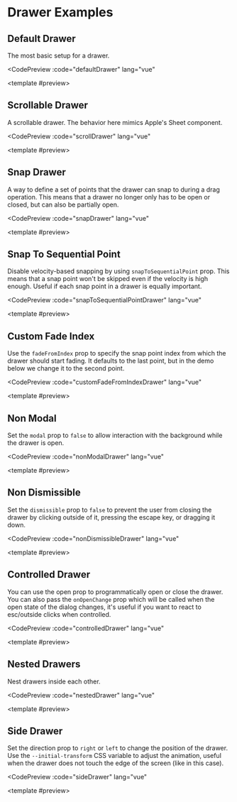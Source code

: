 <script setup>
import CodePreview from './.vitepress/components/CodePreview.vue'
import DefaultDrawer from './.vitepress/components/Drawer/DefaultDrawer.vue'
import ScrollDrawer from './.vitepress/components/Drawer/ScrollDrawer.vue'
import SnapDrawer from './.vitepress/components/Drawer/SnapDrawer.vue'
import SnapSequentialDrawer from './.vitepress/components/Drawer/SnapSequentialDrawer.vue'
import CustomFadeFromIndexDrawer from './.vitepress/components/Drawer/CustomFadeFromIndexDrawer.vue'
import NonModalDrawer from './.vitepress/components/Drawer/NonModalDrawer.vue'
import NonDismissibleDrawer from './.vitepress/components/Drawer/NonDismissibleDrawer.vue'
import ControlledDrawer from './.vitepress/components/Drawer/ControlledDrawer.vue'
import NestedDrawer from './.vitepress/components/Drawer/NestedDrawer.vue'
import SideDrawer from './.vitepress/components/Drawer/SideDrawer.vue'

const defaultDrawer = `
<script setup lang=\"ts\">
import { Drawer } from 'vue-vaul'
<\/script>

<template>
  <Drawer.Root>
    <Drawer.Trigger class="relative flex h-10 flex-shrink-0 items-center justify-center gap-2 overflow-hidden rounded-full bg-white px-4 text-sm font-medium shadow-sm transition-all hover:bg-[#FAFAFA] dark:bg-[#161615] dark:hover:bg-[#1A1A19] dark:text-white">
      Open Drawer
    </Drawer.Trigger>
    <Drawer.Portal>
      <Drawer.Overlay class="fixed inset-0 bg-black/40" />
      <Drawer.Content class="bg-gray-100 flex flex-col rounded-t-[10px] mt-24 h-fit fixed bottom-0 left-0 right-0 outline-none">
        <div class="p-4 bg-white rounded-t-[10px] flex-1">
          <div aria-hidden class="mx-auto w-12 h-1.5 flex-shrink-0 rounded-full bg-gray-300 mb-8" />
          <div class="max-w-md mx-auto">
            <Drawer.Title class="font-medium mb-4 text-gray-900">Drawer for React.</Drawer.Title>
            <p class="text-gray-600 mb-2">
              This component can be used as a Dialog replacement on mobile and tablet devices. You can read about why
              and how it was built
              <a target="_blank" class="underline" href="https://emilkowal.ski/ui/building-a-drawer-component">
                here
              </a>
              .
            </p>
            <p class="text-gray-600 mb-2">
              This one specifically is the most simplest setup you can have, just a simple drawer with a trigger.
            </p>
          </div>
        </div>
      </Drawer.Content>
    </Drawer.Portal>
  </Drawer.Root>
</template>
`;


const scrollDrawer = `
<script setup lang=\"ts\">
import { Drawer } from 'vue-vaul'
<\/script>

<template>
  <Drawer.Root>
    <Drawer.Trigger class="relative flex h-10 flex-shrink-0 items-center justify-center gap-2 overflow-hidden rounded-full bg-white px-4 text-sm font-medium shadow-sm transition-all hover:bg-[#FAFAFA] dark:bg-[#161615] dark:hover:bg-[#1A1A19] dark:text-white">
      Open Drawer
    </Drawer.Trigger>
    <Drawer.Portal>
      <Drawer.Overlay class="fixed inset-0 bg-black/40" />
      <Drawer.Content class="bg-gray-100 flex flex-col rounded-t-[10px] mt-24 h-[80%] lg:h-[320px] fixed bottom-0 left-0 right-0 outline-none">
        <div class="p-4 bg-white rounded-t-[10px] flex-1 overflow-y-auto">
          <div class="max-w-md mx-auto space-y-4">
            <div aria-hidden class="mx-auto w-12 h-1.5 flex-shrink-0 rounded-full bg-gray-300 mb-8" />
            <Drawer.Title class="font-medium mb-4 text-gray-900">Ira Glass on Taste</Drawer.Title>
            <p class="text-gray-600">
              Nobody tells this to people who are beginners, I wish someone told me. All of us who do creative work,
              we get into it because we have good taste.
            </p>
            <p class="text-gray-600">
              But there is this gap. For the first couple years you make stuff, it’s just not that good. It’s trying
              to be good, it has potential, but it’s not. But your taste, the thing that got you into the game, is
              still killer. And your taste is why your work disappoints you. A lot of people never get past this
              phase, they quit.
            </p>
            <p class="text-gray-600">
              Most people I know who do interesting, creative work went through years of this. We know our work
              doesn’t have this special thing that we want it to have. We all go through this. And if you are just
              starting out or you are still in this phase, you gotta know its normal and the most important thing you
              can do is do a lot of work
            </p>
            <p class="text-gray-600">
              Put yourself on a deadline so that every week you will finish one story. It is only by going through a
              volume of work that you will close that gap, and your work will be as good as your ambitions. And I took
              longer to figure out how to do this than anyone I’ve ever met. It’s gonna take awhile. It’s normal to
              take awhile. You’ve just gotta fight your way through.
            </p>
          </div>
        </div>
      </Drawer.Content>
    </Drawer.Portal>
  </Drawer.Root>
</template>
`;


const snapDrawer = `
<script setup lang=\"ts\">
import { ref } from 'vue'
import { Drawer } from 'vue-vaul'

const snapPoints = ['148px', '355px', 1]

const snap = ref<string | number | null>(snapPoints[0])
<\/script>

<template>
  <Drawer.Root
    :snapPoints
    :activeSnapPoint="snap"
    :setActiveSnapPoint="snapPoint => (snap = snapPoint)"
  >
    <Drawer.Trigger class="relative flex h-10 flex-shrink-0 items-center justify-center gap-2 overflow-hidden rounded-full bg-white px-4 text-sm font-medium shadow-sm transition-all hover:bg-[#FAFAFA] dark:bg-[#161615] dark:hover:bg-[#1A1A19] dark:text-white">
      Open Drawer
    </Drawer.Trigger>
    <Drawer.Portal>
      <Drawer.Overlay class="fixed inset-0 bg-black/40" />
      <Drawer.Content
        data-testid="content"
        class="fixed flex flex-col bg-white border border-gray-200 border-b-none rounded-t-[10px] bottom-0 left-0 right-0 h-full max-h-[97%] mx-[-1px]"
      >
        <div
          :class="[
            'flex flex-col max-w-md mx-auto w-full p-4 pt-5',
            {
              'overflow-y-auto': snap === 1,
              'overflow-hidden': snap !== 1
            }
          ]"
        >
          <div class="flex items-center">
            <svg
              class="text-yellow-400 h-5 w-5 flex-shrink-0"
              viewBox="0 0 20 20"
              fill="currentColor"
              aria-hidden="true"
            >
              <path
                fillRule="evenodd"
                d="M10.868 2.884c-.321-.772-1.415-.772-1.736 0l-1.83 4.401-4.753.381c-.833.067-1.171 1.107-.536 1.651l3.62 3.102-1.106 4.637c-.194.813.691 1.456 1.405 1.02L10 15.591l4.069 2.485c.713.436 1.598-.207 1.404-1.02l-1.106-4.637 3.62-3.102c.635-.544.297-1.584-.536-1.65l-4.752-.382-1.831-4.401z"
                clipRule="evenodd"
              ></path>
            </svg>
            <svg
              class="text-yellow-400 h-5 w-5 flex-shrink-0"
              viewBox="0 0 20 20"
              fill="currentColor"
              aria-hidden="true"
            >
              <path
                fillRule="evenodd"
                d="M10.868 2.884c-.321-.772-1.415-.772-1.736 0l-1.83 4.401-4.753.381c-.833.067-1.171 1.107-.536 1.651l3.62 3.102-1.106 4.637c-.194.813.691 1.456 1.405 1.02L10 15.591l4.069 2.485c.713.436 1.598-.207 1.404-1.02l-1.106-4.637 3.62-3.102c.635-.544.297-1.584-.536-1.65l-4.752-.382-1.831-4.401z"
                clipRule="evenodd"
              ></path>
            </svg>
            <svg
              class="text-yellow-400 h-5 w-5 flex-shrink-0"
              viewBox="0 0 20 20"
              fill="currentColor"
              aria-hidden="true"
            >
              <path
                fillRule="evenodd"
                d="M10.868 2.884c-.321-.772-1.415-.772-1.736 0l-1.83 4.401-4.753.381c-.833.067-1.171 1.107-.536 1.651l3.62 3.102-1.106 4.637c-.194.813.691 1.456 1.405 1.02L10 15.591l4.069 2.485c.713.436 1.598-.207 1.404-1.02l-1.106-4.637 3.62-3.102c.635-.544.297-1.584-.536-1.65l-4.752-.382-1.831-4.401z"
                clipRule="evenodd"
              ></path>
            </svg>
            <svg
              class="text-yellow-400 h-5 w-5 flex-shrink-0"
              viewBox="0 0 20 20"
              fill="currentColor"
              aria-hidden="true"
            >
              <path
                fillRule="evenodd"
                d="M10.868 2.884c-.321-.772-1.415-.772-1.736 0l-1.83 4.401-4.753.381c-.833.067-1.171 1.107-.536 1.651l3.62 3.102-1.106 4.637c-.194.813.691 1.456 1.405 1.02L10 15.591l4.069 2.485c.713.436 1.598-.207 1.404-1.02l-1.106-4.637 3.62-3.102c.635-.544.297-1.584-.536-1.65l-4.752-.382-1.831-4.401z"
                clipRule="evenodd"
              ></path>
            </svg>
            <svg
              class="text-yellow-400 h-5 w-5 flex-shrink-0"
              viewBox="0 0 20 20"
              fill="currentColor"
              aria-hidden="true"
            >
              <path
                fillRule="evenodd"
                d="M10.868 2.884c-.321-.772-1.415-.772-1.736 0l-1.83 4.401-4.753.381c-.833.067-1.171 1.107-.536 1.651l3.62 3.102-1.106 4.637c-.194.813.691 1.456 1.405 1.02L10 15.591l4.069 2.485c.713.436 1.598-.207 1.404-1.02l-1.106-4.637 3.62-3.102c.635-.544.297-1.584-.536-1.65l-4.752-.382-1.831-4.401z"
                clipRule="evenodd"
              ></path>
            </svg>
          </div>
          <Drawer.Title class="text-2xl mt-2 font-medium text-gray-900">The Hidden Details</Drawer.Title>
          <p class="text-sm mt-1 text-gray-600 mb-6">40 videos, 20+ exercises</p>
          <p class="text-gray-600">
            The world of user interface design is an intricate landscape filled with hidden details and nuance. In
            this course, you will learn something cool. To the untrained eye, a beautifully designed UI.
          </p>
          <button class="bg-black text-gray-50 mt-8 rounded-md h-[48px] flex-shrink-0 font-medium">
            Buy for $199
          </button>
          <div class="mt-12">
            <h2 class="text-xl font-medium text-gray-900">Module 01. The Details</h2>
            <div class="space-y-4 mt-4">
              <div>
                <span class="block text-gray-900">Layers of UI</span>
                <span class="text-gray-600">A basic introduction to Layers of Design.</span>
              </div>
              <div>
                <span class="block text-gray-900">Typography</span>
                <span class="text-gray-600">The fundamentals of type.</span>
              </div>
              <div>
                <span class="block text-gray-900">UI Animations</span>
                <span class="text-gray-600">Going through the right easings and durations.</span>
              </div>
            </div>
          </div>
          <div class="mt-12">
            <figure>
              <blockquote class="font-serif text-gray-900">
                “I especially loved the hidden details video. That was so useful, learned a lot by just reading it.
                Can&rsquo;t wait for more course content!”
              </blockquote>
              <figcaption>
                <span class="text-sm text-gray-600 mt-2 block">Yvonne Ray, Frontend Developer</span>
              </figcaption>
            </figure>
          </div>
          <div class="mt-12">
            <h2 class="text-xl font-medium text-gray-900">Module 02. The Process</h2>
            <div class="space-y-4 mt-4">
              <div>
                <span class="block text-gray-900">Build</span>
                <span class="text-gray-600">Create cool components to practice.</span>
              </div>
              <div>
                <span class="block text-gray-900">User Insight</span>
                <span class="text-gray-600">Find out what users think and fine-tune.</span>
              </div>
              <div>
                <span class="block text-gray-900">Putting it all together</span>
                <span class="text-gray-600">Let&apos;s build an app together and apply everything.</span>
              </div>
            </div>
          </div>
        </div>
      </Drawer.Content>
    </Drawer.Portal>
  </Drawer.Root>
</template>
`;

const snapToSequentialPointDrawer = `
<script setup lang=\"ts\">
import { ref } from 'vue'
import { Drawer } from 'vue-vaul'

const snapPoints = ['148px', '355px', 1]

const snap = ref<string | number | null>(snapPoints[0])
<\/script>

<template>
  <Drawer.Root
    :snapPoints
    :activeSnapPoint="snap"
    :setActiveSnapPoint="snapPoint => (snap = snapPoint)"
    :snapToSequentialPoint="true"
  >
    <Drawer.Trigger class="relative flex h-10 flex-shrink-0 items-center justify-center gap-2 overflow-hidden rounded-full bg-white px-4 text-sm font-medium shadow-sm transition-all hover:bg-[#FAFAFA] dark:bg-[#161615] dark:hover:bg-[#1A1A19] dark:text-white">
      Open Drawer
    </Drawer.Trigger>
    <Drawer.Overlay class="fixed inset-0 bg-black/40" />
    <Drawer.Portal>
      <Drawer.Content
        data-testid="content"
        class="fixed flex flex-col bg-white border border-gray-200 border-b-none rounded-t-[10px] bottom-0 left-0 right-0 h-full max-h-[97%] mx-[-1px]"
      >
        <div
          :class="[
            'flex flex-col max-w-md mx-auto w-full p-4 pt-5',
            {
              'overflow-y-auto': snap === 1,
              'overflow-hidden': snap !== 1
            }
          ]"
        >
          <div class="flex items-center">
            <svg
              class="text-yellow-400 h-5 w-5 flex-shrink-0"
              viewBox="0 0 20 20"
              fill="currentColor"
              aria-hidden="true"
            >
              <path
                fillRule="evenodd"
                d="M10.868 2.884c-.321-.772-1.415-.772-1.736 0l-1.83 4.401-4.753.381c-.833.067-1.171 1.107-.536 1.651l3.62 3.102-1.106 4.637c-.194.813.691 1.456 1.405 1.02L10 15.591l4.069 2.485c.713.436 1.598-.207 1.404-1.02l-1.106-4.637 3.62-3.102c.635-.544.297-1.584-.536-1.65l-4.752-.382-1.831-4.401z"
                clipRule="evenodd"
              ></path>
            </svg>
            <svg
              class="text-yellow-400 h-5 w-5 flex-shrink-0"
              viewBox="0 0 20 20"
              fill="currentColor"
              aria-hidden="true"
            >
              <path
                fillRule="evenodd"
                d="M10.868 2.884c-.321-.772-1.415-.772-1.736 0l-1.83 4.401-4.753.381c-.833.067-1.171 1.107-.536 1.651l3.62 3.102-1.106 4.637c-.194.813.691 1.456 1.405 1.02L10 15.591l4.069 2.485c.713.436 1.598-.207 1.404-1.02l-1.106-4.637 3.62-3.102c.635-.544.297-1.584-.536-1.65l-4.752-.382-1.831-4.401z"
                clipRule="evenodd"
              ></path>
            </svg>
            <svg
              class="text-yellow-400 h-5 w-5 flex-shrink-0"
              viewBox="0 0 20 20"
              fill="currentColor"
              aria-hidden="true"
            >
              <path
                fillRule="evenodd"
                d="M10.868 2.884c-.321-.772-1.415-.772-1.736 0l-1.83 4.401-4.753.381c-.833.067-1.171 1.107-.536 1.651l3.62 3.102-1.106 4.637c-.194.813.691 1.456 1.405 1.02L10 15.591l4.069 2.485c.713.436 1.598-.207 1.404-1.02l-1.106-4.637 3.62-3.102c.635-.544.297-1.584-.536-1.65l-4.752-.382-1.831-4.401z"
                clipRule="evenodd"
              ></path>
            </svg>
            <svg
              class="text-yellow-400 h-5 w-5 flex-shrink-0"
              viewBox="0 0 20 20"
              fill="currentColor"
              aria-hidden="true"
            >
              <path
                fillRule="evenodd"
                d="M10.868 2.884c-.321-.772-1.415-.772-1.736 0l-1.83 4.401-4.753.381c-.833.067-1.171 1.107-.536 1.651l3.62 3.102-1.106 4.637c-.194.813.691 1.456 1.405 1.02L10 15.591l4.069 2.485c.713.436 1.598-.207 1.404-1.02l-1.106-4.637 3.62-3.102c.635-.544.297-1.584-.536-1.65l-4.752-.382-1.831-4.401z"
                clipRule="evenodd"
              ></path>
            </svg>
            <svg
              class="text-yellow-400 h-5 w-5 flex-shrink-0"
              viewBox="0 0 20 20"
              fill="currentColor"
              aria-hidden="true"
            >
              <path
                fillRule="evenodd"
                d="M10.868 2.884c-.321-.772-1.415-.772-1.736 0l-1.83 4.401-4.753.381c-.833.067-1.171 1.107-.536 1.651l3.62 3.102-1.106 4.637c-.194.813.691 1.456 1.405 1.02L10 15.591l4.069 2.485c.713.436 1.598-.207 1.404-1.02l-1.106-4.637 3.62-3.102c.635-.544.297-1.584-.536-1.65l-4.752-.382-1.831-4.401z"
                clipRule="evenodd"
              ></path>
            </svg>
          </div>
          <Drawer.Title class="text-2xl mt-2 font-medium text-gray-900">The Hidden Details</Drawer.Title>
          <p class="text-sm mt-1 text-gray-600 mb-6">40 videos, 20+ exercises</p>
          <p class="text-gray-600">
            The world of user interface design is an intricate landscape filled with hidden details and nuance. In
            this course, you will learn something cool. To the untrained eye, a beautifully designed UI.
          </p>
          <button class="bg-black text-gray-50 mt-8 rounded-md h-[48px] flex-shrink-0 font-medium">
            Buy for $199
          </button>
          <div class="mt-12">
            <h2 class="text-xl font-medium text-gray-900">Module 01. The Details</h2>
            <div class="space-y-4 mt-4">
              <div>
                <span class="block text-gray-900">Layers of UI</span>
                <span class="text-gray-600">A basic introduction to Layers of Design.</span>
              </div>
              <div>
                <span class="block text-gray-900">Typography</span>
                <span class="text-gray-600">The fundamentals of type.</span>
              </div>
              <div>
                <span class="block text-gray-900">UI Animations</span>
                <span class="text-gray-600">Going through the right easings and durations.</span>
              </div>
            </div>
          </div>
          <div class="mt-12">
            <figure>
              <blockquote class="font-serif text-gray-900">
                “I especially loved the hidden details video. That was so useful, learned a lot by just reading it.
                Can&rsquo;t wait for more course content!”
              </blockquote>
              <figcaption>
                <span class="text-sm text-gray-600 mt-2 block">Yvonne Ray, Frontend Developer</span>
              </figcaption>
            </figure>
          </div>
          <div class="mt-12">
            <h2 class="text-xl font-medium text-gray-900">Module 02. The Process</h2>
            <div class="space-y-4 mt-4">
              <div>
                <span class="block text-gray-900">Build</span>
                <span class="text-gray-600">Create cool components to practice.</span>
              </div>
              <div>
                <span class="block text-gray-900">User Insight</span>
                <span class="text-gray-600">Find out what users think and fine-tune.</span>
              </div>
              <div>
                <span class="block text-gray-900">Putting it all together</span>
                <span class="text-gray-600">Let&apos;s build an app together and apply everything.</span>
              </div>
            </div>
          </div>
        </div>
      </Drawer.Content>
    </Drawer.Portal>
  </Drawer.Root>
</template>
`;


const customFadeFromIndexDrawer = `
<script setup lang=\"ts\">
import { ref } from 'vue'
import { Drawer } from 'vue-vaul'

const snapPoints = ['148px', '355px', 1]

const snap = ref<string | number | null>(snapPoints[0])
<\/script>

<template>
  <Drawer.Root
    :snapPoints
    :activeSnapPoint="snap"
    :setActiveSnapPoint="snapPoint => (snap = snapPoint)"
    :fadeFromIndex="1"
  >
    <Drawer.Trigger class="relative flex h-10 flex-shrink-0 items-center justify-center gap-2 overflow-hidden rounded-full bg-white px-4 text-sm font-medium shadow-sm transition-all hover:bg-[#FAFAFA] dark:bg-[#161615] dark:hover:bg-[#1A1A19] dark:text-white">
      Open Drawer
    </Drawer.Trigger>
    <Drawer.Portal>
      <Drawer.Overlay class="fixed inset-0 bg-black/40" />
      <Drawer.Content
        data-testid="content"
        class="fixed flex flex-col bg-white border border-gray-200 border-b-none rounded-t-[10px] bottom-0 left-0 right-0 h-full max-h-[97%] mx-[-1px]"
      >
        <div
          :class="[
            'flex flex-col max-w-md mx-auto w-full p-4 pt-5',
            {
              'overflow-y-auto': snap === 1,
              'overflow-hidden': snap !== 1
            }
          ]"
        >
          <div class="flex items-center">
            <svg
              class="text-yellow-400 h-5 w-5 flex-shrink-0"
              viewBox="0 0 20 20"
              fill="currentColor"
              aria-hidden="true"
            >
              <path
                fillRule="evenodd"
                d="M10.868 2.884c-.321-.772-1.415-.772-1.736 0l-1.83 4.401-4.753.381c-.833.067-1.171 1.107-.536 1.651l3.62 3.102-1.106 4.637c-.194.813.691 1.456 1.405 1.02L10 15.591l4.069 2.485c.713.436 1.598-.207 1.404-1.02l-1.106-4.637 3.62-3.102c.635-.544.297-1.584-.536-1.65l-4.752-.382-1.831-4.401z"
                clipRule="evenodd"
              ></path>
            </svg>
            <svg
              class="text-yellow-400 h-5 w-5 flex-shrink-0"
              viewBox="0 0 20 20"
              fill="currentColor"
              aria-hidden="true"
            >
              <path
                fillRule="evenodd"
                d="M10.868 2.884c-.321-.772-1.415-.772-1.736 0l-1.83 4.401-4.753.381c-.833.067-1.171 1.107-.536 1.651l3.62 3.102-1.106 4.637c-.194.813.691 1.456 1.405 1.02L10 15.591l4.069 2.485c.713.436 1.598-.207 1.404-1.02l-1.106-4.637 3.62-3.102c.635-.544.297-1.584-.536-1.65l-4.752-.382-1.831-4.401z"
                clipRule="evenodd"
              ></path>
            </svg>
            <svg
              class="text-yellow-400 h-5 w-5 flex-shrink-0"
              viewBox="0 0 20 20"
              fill="currentColor"
              aria-hidden="true"
            >
              <path
                fillRule="evenodd"
                d="M10.868 2.884c-.321-.772-1.415-.772-1.736 0l-1.83 4.401-4.753.381c-.833.067-1.171 1.107-.536 1.651l3.62 3.102-1.106 4.637c-.194.813.691 1.456 1.405 1.02L10 15.591l4.069 2.485c.713.436 1.598-.207 1.404-1.02l-1.106-4.637 3.62-3.102c.635-.544.297-1.584-.536-1.65l-4.752-.382-1.831-4.401z"
                clipRule="evenodd"
              ></path>
            </svg>
            <svg
              class="text-yellow-400 h-5 w-5 flex-shrink-0"
              viewBox="0 0 20 20"
              fill="currentColor"
              aria-hidden="true"
            >
              <path
                fillRule="evenodd"
                d="M10.868 2.884c-.321-.772-1.415-.772-1.736 0l-1.83 4.401-4.753.381c-.833.067-1.171 1.107-.536 1.651l3.62 3.102-1.106 4.637c-.194.813.691 1.456 1.405 1.02L10 15.591l4.069 2.485c.713.436 1.598-.207 1.404-1.02l-1.106-4.637 3.62-3.102c.635-.544.297-1.584-.536-1.65l-4.752-.382-1.831-4.401z"
                clipRule="evenodd"
              ></path>
            </svg>
            <svg
              class="text-yellow-400 h-5 w-5 flex-shrink-0"
              viewBox="0 0 20 20"
              fill="currentColor"
              aria-hidden="true"
            >
              <path
                fillRule="evenodd"
                d="M10.868 2.884c-.321-.772-1.415-.772-1.736 0l-1.83 4.401-4.753.381c-.833.067-1.171 1.107-.536 1.651l3.62 3.102-1.106 4.637c-.194.813.691 1.456 1.405 1.02L10 15.591l4.069 2.485c.713.436 1.598-.207 1.404-1.02l-1.106-4.637 3.62-3.102c.635-.544.297-1.584-.536-1.65l-4.752-.382-1.831-4.401z"
                clipRule="evenodd"
              ></path>
            </svg>
          </div>
          <Drawer.Title class="text-2xl mt-2 font-medium text-gray-900">The Hidden Details</Drawer.Title>
          <p class="text-sm mt-1 text-gray-600 mb-6">40 videos, 20+ exercises</p>
          <p class="text-gray-600">
            The world of user interface design is an intricate landscape filled with hidden details and nuance. In
            this course, you will learn something cool. To the untrained eye, a beautifully designed UI.
          </p>
          <button class="bg-black text-gray-50 mt-8 rounded-md h-[48px] flex-shrink-0 font-medium">
            Buy for $199
          </button>
          <div class="mt-12">
            <h2 class="text-xl font-medium text-gray-900">Module 01. The Details</h2>
            <div class="space-y-4 mt-4">
              <div>
                <span class="block text-gray-900">Layers of UI</span>
                <span class="text-gray-600">A basic introduction to Layers of Design.</span>
              </div>
              <div>
                <span class="block text-gray-900">Typography</span>
                <span class="text-gray-600">The fundamentals of type.</span>
              </div>
              <div>
                <span class="block text-gray-900">UI Animations</span>
                <span class="text-gray-600">Going through the right easings and durations.</span>
              </div>
            </div>
          </div>
          <div class="mt-12">
            <figure>
              <blockquote class="font-serif text-gray-900">
                “I especially loved the hidden details video. That was so useful, learned a lot by just reading it.
                Can&rsquo;t wait for more course content!”
              </blockquote>
              <figcaption>
                <span class="text-sm text-gray-600 mt-2 block">Yvonne Ray, Frontend Developer</span>
              </figcaption>
            </figure>
          </div>
          <div class="mt-12">
            <h2 class="text-xl font-medium text-gray-900">Module 02. The Process</h2>
            <div class="space-y-4 mt-4">
              <div>
                <span class="block text-gray-900">Build</span>
                <span class="text-gray-600">Create cool components to practice.</span>
              </div>
              <div>
                <span class="block text-gray-900">User Insight</span>
                <span class="text-gray-600">Find out what users think and fine-tune.</span>
              </div>
              <div>
                <span class="block text-gray-900">Putting it all together</span>
                <span class="text-gray-600">Let&apos;s build an app together and apply everything.</span>
              </div>
            </div>
          </div>
        </div>
      </Drawer.Content>
    </Drawer.Portal>
  </Drawer.Root>
</template>
`;

const nonModalDrawer = `
<script setup lang=\"ts\">
import { ref } from 'vue'
import { Drawer } from 'vue-vaul'
<\/script>

<template>
  <Drawer.Root :modal="false">
    <Drawer.Trigger class="relative flex h-10 flex-shrink-0 items-center justify-center gap-2 overflow-hidden rounded-full bg-white px-4 text-sm font-medium shadow-sm transition-all hover:bg-[#FAFAFA] dark:bg-[#161615] dark:hover:bg-[#1A1A19] dark:text-white">
      Open Drawer
    </Drawer.Trigger>
    <Drawer.Portal>
      <Drawer.Overlay class="fixed inset-0 bg-black/40" />
      <Drawer.Content class="bg-gray-100 flex flex-col rounded-t-[10px] mt-24 h-fit fixed bottom-0 left-0 right-0 outline-none border-t border-gray-200">
        <div class="p-4 bg-white rounded-t-[10px] flex-1">
          <div class="mx-auto w-12 h-1.5 flex-shrink-0 rounded-full bg-gray-300 mb-8" />
          <div class="max-w-md mx-auto">
            <Drawer.Title class="font-medium mb-4 text-gray-900">What does non-modal mean?</Drawer.Title>
            <p class="text-gray-600 mb-2">
              The default behavior for the drawer is to restrict interactions to the dialog itself. This means that
              you can&apos;t interact with other content on the page.
            </p>
            <p class="text-gray-600 mb-2">
              But sometimes you want to allow those interactions. Setting \`modal\` to \`false\` will let you scroll the
              page, click on other elements, etc.
            </p>
          </div>
        </div>
      </Drawer.Content>
    </Drawer.Portal>
  </Drawer.Root>
</template>
`;

const nonDismissibleDrawer = `
<script setup lang=\"ts\">
import { ref } from 'vue'
import { Drawer } from 'vue-vaul'

const isOpen = ref(false)
<\/script>

<template>
  <Drawer.Root
    :dismissible="false"
    :open="isOpen"
    :onOpenChange="open => (isOpen = open)"
  >
    <Drawer.Trigger class="relative flex h-10 flex-shrink-0 items-center justify-center gap-2 overflow-hidden rounded-full bg-white px-4 text-sm font-medium shadow-sm transition-all hover:bg-[#FAFAFA] dark:bg-[#161615] dark:hover:bg-[#1A1A19] dark:text-white">
      Open Drawer
    </Drawer.Trigger>
    <Drawer.Portal>
      <Drawer.Overlay class="fixed inset-0 bg-black/40" />
      <Drawer.Content class="bg-gray-100 flex flex-col rounded-t-[10px] mt-24 h-fit fixed bottom-0 left-0 right-0 outline-none">
        <div class="p-4 bg-white rounded-t-[10px] flex-1">
          <div class="mx-auto w-12 h-1.5 flex-shrink-0 rounded-full bg-gray-300 mb-8" />
          <div class="max-w-md mx-auto">
            <Drawer.Title class="font-medium mb-4 text-gray-900">A non-dismissible drawer.</Drawer.Title>
            <p class="text-gray-600 mb-2">For cases when your drawer has to be always visible.</p>
            <p class="text-gray-600 mb-2">
              Nothing will close it unless you make it controlled and close it programmatically.
            </p>
            <button
              class="rounded-md mt-4 w-full bg-gray-900 px-3.5 py-2.5 text-sm font-semibold text-white shadow-sm hover:bg-gray-800 focus-visible:outline focus-visible:outline-2 focus-visible:outline-offset-2 focus-visible:outline-gray-600"
              @click="() => isOpen = false"
            >
              Close Drawer
            </button>
          </div>
        </div>
      </Drawer.Content>
    </Drawer.Portal>
  </Drawer.Root>
</template>
`;


const controlledDrawer = `
<script setup lang=\"ts\">
import { ref } from 'vue'
import { Drawer } from 'vue-vaul'

const open = ref(false)
<\/script>

<template>
  <Drawer.Root
    :open
    :onOpenChange="o => (open = o)"
  >
    <Drawer.Trigger class="relative flex h-10 flex-shrink-0 items-center justify-center gap-2 overflow-hidden rounded-full bg-white px-4 text-sm font-medium shadow-sm transition-all hover:bg-[#FAFAFA] dark:bg-[#161615] dark:hover:bg-[#1A1A19] dark:text-white">
      Open Drawer
    </Drawer.Trigger>
    <Drawer.Portal>
      <Drawer.Overlay class="fixed inset-0 bg-black/40" />
      <Drawer.Content class="bg-gray-100 flex flex-col rounded-t-[10px] mt-24 h-fit fixed bottom-0 left-0 right-0 outline-none">
        <div class="p-4 bg-white rounded-t-[10px] flex-1">
          <div class="mx-auto w-12 h-1.5 flex-shrink-0 rounded-full bg-gray-300 mb-8" />
          <div class="max-w-md mx-auto">
            <Drawer.Title class="font-medium mb-4 text-gray-900">A controlled drawer.</Drawer.Title>
            <p class="text-gray-600 mb-2">
              This means that the drawer no longer manages its own state. Instead, you can control it programmatically
              from the outside.
            </p>
            <p class="text-gray-600 mb-2">
              But you can still let the drawer help you a bit by passing the \`onOpenChange\` prop. This way, the drawer
              will change your open state when the user clicks outside of it, or when they press the escape key for
              example.
            </p>
          </div>
        </div>
      </Drawer.Content>
    </Drawer.Portal>
  </Drawer.Root>
</template>
`;


const nestedDrawer = `
<script setup lang=\"ts\">
import { Drawer } from 'vue-vaul'
<\/script>

<template>
  <Drawer.Root>
    <Drawer.Trigger class="relative flex h-10 flex-shrink-0 items-center justify-center gap-2 overflow-hidden rounded-full bg-white px-4 text-sm font-medium shadow-sm transition-all hover:bg-[#FAFAFA] dark:bg-[#161615] dark:hover:bg-[#1A1A19] dark:text-white">
      Open Drawer
    </Drawer.Trigger>
    <Drawer.Portal>
      <Drawer.Overlay class="fixed inset-0 bg-black/40" />
      <Drawer.Content class="bg-gray-100 flex flex-col rounded-t-[10px] h-full mt-24 lg:h-fit max-h-[96%] fixed bottom-0 left-0 right-0">
        <div class="p-4 bg-white rounded-t-[10px] flex-1">
          <div class="mx-auto w-12 h-1.5 flex-shrink-0 rounded-full bg-gray-300 mb-8" />
          <div class="max-w-md mx-auto">
            <Drawer.Title class="font-medium mb-4 text-gray-900">Nested Drawers.</Drawer.Title>
            <p class="text-gray-600 mb-2">
              Nesting drawers creates a
              <a href="https://sonner.emilkowal.ski/" target="_blank" class="underline">
                Sonner-like
              </a>
              stacking effect .
            </p>
            <p class="text-gray-600 mb-2">
              You can nest as many drawers as you want. All you need to do is add a \`Drawer.NestedRoot\` component
              instead of \`Drawer.Root\`.
            </p>
            <Drawer.NestedRoot>
              <Drawer.Trigger class="rounded-md mt-4 w-full bg-gray-900 px-3.5 py-2.5 text-sm font-semibold text-white shadow-sm hover:bg-gray-800 focus-visible:outline focus-visible:outline-2 focus-visible:outline-offset-2 focus-visible:outline-gray-600">
                Open Second Drawer
              </Drawer.Trigger>
              <Drawer.Portal>
                <Drawer.Overlay class="fixed inset-0 bg-black/40" />
                <Drawer.Content class="bg-gray-100 flex flex-col rounded-t-[10px] lg:h-[327px] h-full mt-24 max-h-[94%] fixed bottom-0 left-0 right-0">
                  <div class="p-4 bg-white rounded-t-[10px] flex-1">
                    <div class="mx-auto w-12 h-1.5 flex-shrink-0 rounded-full bg-gray-300 mb-8" />
                    <div class="max-w-md mx-auto">
                      <Drawer.Title class="font-medium mb-4 text-gray-900">This drawer is nested.</Drawer.Title>
                      <p class="text-gray-600 mb-2">
                        If you pull this drawer down a bit, it&apos;ll scale the drawer underneath it as well.
                      </p>
                    </div>
                  </div>
                </Drawer.Content>
              </Drawer.Portal>
            </Drawer.NestedRoot>
          </div>
        </div>
      </Drawer.Content>
    </Drawer.Portal>
  </Drawer.Root>
</template>
`;

const sideDrawer = `
<script setup lang=\"ts\">
import { Drawer } from 'vue-vaul'
<\/script>

<template>
  <Drawer.Root direction="right">
    <Drawer.Trigger class="relative flex h-10 flex-shrink-0 items-center justify-center gap-2 overflow-hidden rounded-full bg-white px-4 text-sm font-medium shadow-sm transition-all hover:bg-[#FAFAFA] dark:bg-[#161615] dark:hover:bg-[#1A1A19] dark:text-white">
      Open Drawer
    </Drawer.Trigger>
    <Drawer.Portal>
      <Drawer.Overlay class="fixed inset-0 bg-black/40" />
      <Drawer.Content
        class="right-2 top-2 bottom-2 fixed z-10 outline-none w-[310px] flex"
        <!-- The gap between the edge of the screen and the drawer is 8px in this case -->
        :style="{
          '--initial-transform': 'calc(100% + 8px)'
        }"
      >
        <div class="bg-zinc-50 h-full w-full grow p-5 flex flex-col rounded-[16px]">
          <div class="max-w-md mx-auto">
            <Drawer.Title class="font-medium mb-2 text-zinc-900">It supports all directions.</Drawer.Title>
            <Drawer.Description class="text-zinc-600 mb-2">
              This one specifically is not touching the edge of the screen, but that&apos;s not required for a side
              drawer.
            </Drawer.Description>
          </div>
        </div>
      </Drawer.Content>
    </Drawer.Portal>
  </Drawer.Root>
</template>
`;
</script>

# Drawer Examples

## Default Drawer

The most basic setup for a drawer.

<CodePreview
  :code="defaultDrawer"
  lang="vue"
>
  <template #preview>
    <DefaultDrawer/>
  </template>
</CodePreview>

## Scrollable Drawer

A scrollable drawer. The behavior here mimics Apple's Sheet component.

<CodePreview
  :code="scrollDrawer"
  lang="vue"
>
  <template #preview>
    <ScrollDrawer/>
  </template>
</CodePreview>

## Snap Drawer

A way to define a set of points that the drawer can snap to during a drag operation. This means that a drawer no longer only has to be open or closed, but can also be partially open.

<CodePreview
  :code="snapDrawer"
  lang="vue"
>
  <template #preview>
    <SnapDrawer/>
  </template>
</CodePreview>

## Snap To Sequential Point

Disable velocity-based snapping by using `snapToSequentialPoint` prop. This means that a snap point won't be skipped even if the velocity is high enough. Useful if each snap point in a drawer is equally important.

<CodePreview
  :code="snapToSequentialPointDrawer"
  lang="vue"
>
  <template #preview>
    <SnapSequentialDrawer/>
  </template>
</CodePreview>

## Custom Fade Index

Use the `fadeFromIndex` prop to specify the snap point index from which the drawer should start fading. It defaults to the last point, but in the demo below we change it to the second point.

<CodePreview
  :code="customFadeFromIndexDrawer"
  lang="vue"
>
  <template #preview>
    <CustomFadeFromIndexDrawer/>
  </template>
</CodePreview>

## Non Modal

Set the `modal` prop to `false` to allow interaction with the background while the drawer is open.

<CodePreview
  :code="nonModalDrawer"
  lang="vue"
>
  <template #preview>
    <NonModalDrawer/>
  </template>
</CodePreview>

## Non Dismissible

Set the `dismissible` prop to `false` to prevent the user from closing the drawer by clicking outside of it, pressing the escape key, or dragging it down.

<CodePreview
  :code="nonDismissibleDrawer"
  lang="vue"
>
  <template #preview>
    <NonDismissibleDrawer/>
  </template>
</CodePreview>

## Controlled Drawer

You can use the open prop to programmatically open or close the drawer. You can also pass the `onOpenChange` prop which will be called when the open state of the dialog changes, it's useful if you want to react to esc/outside clicks when controlled.

<CodePreview
  :code="controlledDrawer"
  lang="vue"
>
  <template #preview>
    <ControlledDrawer/>
  </template>
</CodePreview>

## Nested Drawers

Nest drawers inside each other.

<CodePreview
  :code="nestedDrawer"
  lang="vue"
>
  <template #preview>
    <NestedDrawer/>
  </template>
</CodePreview>

## Side Drawer

Set the direction prop to `right` or `left` to change the position of the drawer. Use the `--initial-transform` CSS variable to adjust the animation, useful when the drawer does not touch the edge of the screen (like in this case).

<CodePreview
  :code="sideDrawer"
  lang="vue"
>
  <template #preview>
    <SideDrawer/>
  </template>
</CodePreview>